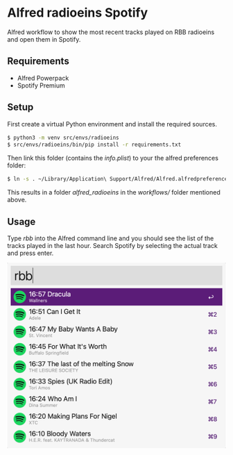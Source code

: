 # Alfred radioeins Spotify

Alfred workflow to show the most recent tracks played on RBB radioeins and open them in Spotify.

## Requirements

- Alfred Powerpack
- Spotify Premium

## Setup

First create a virtual Python environment and install the required sources.

```bash
$ python3 -m venv src/envs/radioeins
$ src/envs/radioeins/bin/pip install -r requirements.txt
```

Then link this folder (contains the _info.plist_) to your the alfred preferences folder:

```bash
$ ln -s . ~/Library/Application\ Support/Alfred/Alfred.alfredpreferences/workflows/
```

This results in a folder _alfred_radioeins_ in the _workflows/_ folder mentioned above.

## Usage

Type _rbb_ into the Alfred command line and you should see the list of the tracks played in the last hour. Search Spotify by selecting the actual track and press enter.

![alt text](static/screenshot.png "Title")
